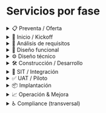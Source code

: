 # Servicios por fase

<details>

<summary>📋 Preventa / Oferta</summary>

* [UX-BMK — Benchmarking de mercado](../servicios/ux-bmk-benchmarking-de-mercado.md)
* [UX-PRF — Problem Framing Express](../servicios/ux-prf-problem-framing-express.md)

</details>

<details>

<summary>🚀 Inicio / Kickoff</summary>

* [UX-TRIAGE — Triaje de solicitud](../servicios/ux-triage-triaje-de-solicitud.md)
* [UX-SCP — Scoping & Prioritization](../servicios/ux-scp-scoping-and-prioritization.md)

</details>

<details>

<summary>🧭 Análisis de requisitos</summary>

* [UX-RSL — Investigación con usuarios (Lite)](../servicios/ux-rsl-investigacion-con-usuarios-lite.md)
* [UX-RS — Investigación con usuarios (Estándar)](../servicios/ux-rs-investigacion-con-usuarios-estandar.md)
* [UX-IDI — Entrevistas en profundidad](../servicios/ux-idi-entrevistas-en-profundidad.md)
* [UX-CTX — Observación contextual / Shadowing](../servicios/ux-ctx-observacion-contextual-shadowing.md)
* [CX-SBP — Service Blueprint (Front/Backstage)](../servicios/cx-sbp-service-blueprint-front-backstage.md)

</details>

<details>

<summary>🧩 Diseño funcional</summary>

* [UX-IA — Arquitectura de la Información](../servicios/ux-ia-arquitectura-de-la-informacion.md)
* [UX-CSORT — Card Sorting](../servicios/ux-csort-card-sorting-abierto-cerrado.md)
* [UX-TREE — Tree Testing (validación IA)](../servicios/ux-tree-tree-testing-validacion-de-ia.md)
* [UX-CPT — Test de concepto y copy](../servicios/ux-cpt-test-de-concepto-y-copy.md)
* [UX-PROT — Prototipo validable](../servicios/ux-prot-prototipo-validable.md)
* [UX-UI — Diseño UI + Especificaciones](../servicios/ux-ui-diseno-ui-+-handoff.md)
* [UX-CONT — Content Design / Microcopy](../servicios/ux-cont-content-design-microcopy.md)
* [CX-SBP — Service Blueprint (Front/Backstage)](../servicios/cx-sbp-service-blueprint-front-backstage.md)

</details>

<details>

<summary>⚙️ Diseño técnico</summary>

* [UX-ACC-DT — Requisitos de accesibilidad en diseño técnico](../servicios/ux-acc-dt-accesibilidad-en-diseno-tecnico.md)

</details>

<details>

<summary>🛠️ Construcción / Desarrollo</summary>

* [UX-HOFF — Handoff + QA UX por sprint](../servicios/ux-hoff-handoff-+-qa-ux-por-sprint.md)
* [UX-REV — Revisión de historias (criterios UX/a11y)](../servicios/ux-rev-revision-de-historias.md)

</details>

<details>

<summary>🧪 SIT / Integración</summary>

* [UX-UIQA — Validación UI en Front (SIT)](../servicios/ux-uiqa-validacion-ui-en-front-sit.md)

</details>

<details>

<summary>✅ UAT / Piloto</summary>

* [UX-HEUR — Evaluación heurística (pre-UAT)](../servicios/ux-heur-evaluacion-heuristica-pre-uat.md)
* [UX-USAB — Test de usabilidad (UAT/Piloto)](../servicios/ux-usab-test-de-usabilidad-uat-piloto.md)

</details>

<details>

<summary>📦 Implantación</summary>

* [UX-DOC — Manuales y ayudas de producto](../servicios/ux-doc-manuales-y-ayudas-de-producto.md)

</details>

<details>

<summary>📈 Operación &#x26; Mejora</summary>

* [UX-ANLT — Auditoría de analítica & trazabilidad](../servicios/ux-anlt-auditoria-de-analitica-and-trazabilidad.md)
* [CX-VOC — Voice of Customer](../servicios/cx-voc-voice-of-customer-programa-de-escucha.md)
* [CX-NPS — Programa NPS/CSAT](../servicios/cx-nps-programa-nps-csat-diseno-medicion-y-acciones.md)

</details>

<details>

<summary>♿ Compliance (transversal)</summary>

* [UX-ACC — Accesibilidad EN 301 549 / WCAG (auditoría)](../servicios/ux-acc-accesibilidad-en-301-549-wcag.md)

</details>
